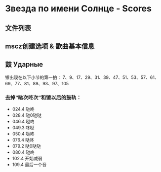 # Звезда по имени Солнце - Scores

## 文件列表

## mscz创建选项 & 歌曲基本信息

## 鼓 Ударные
镲出现在以下小节的第一拍：
7、9、17、29、31、39、47、51、53、57、61、69、77、81、89、93、97、105

### 去掉“哒次咚次”和镲以后的鼓轨：
- 024.4 哒咚
- 028.4 哒0哒哒
- 046.4 哒咚
- 049.3 咚哒
- 050.4 哒咚
- 076.4 哒咚
- 079.2 哒0哒哒
- 080.4 哒咚
- 102.4 开始减弱
- 109.4 最后一个音